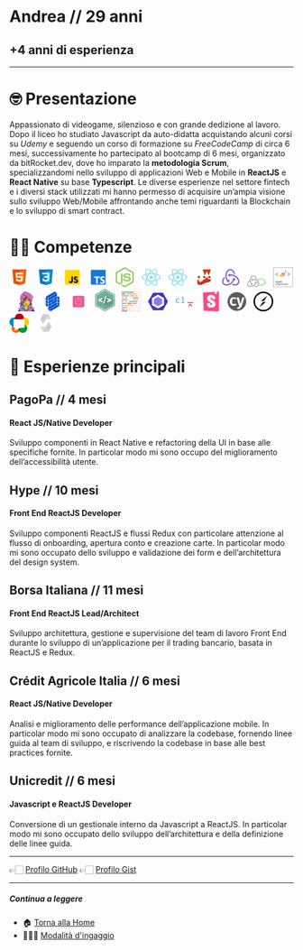 # Andrea // 29 anni

## +4 anni di esperienza

---

# 🤓 Presentazione

Appassionato di videogame, silenzioso e con grande dedizione al lavoro. Dopo il liceo ho studiato Javascript da auto-didatta acquistando alcuni corsi su _Udemy_ e seguendo un corso di formazione su _FreeCodeCamp_ di circa 6 mesi, successivamente ho partecipato al bootcamp di 6 mesi, organizzato da bitRocket.dev, dove ho imparato la **metodologia Scrum**, specializzandomi nello sviluppo di applicazioni Web e Mobile in **ReactJS** e **React Native** su base **Typescript**. Le diverse esperienze nel settore fintech e i diversi stack utilizzati mi hanno permesso di acquisire un’ampia visione sullo sviluppo Web/Mobile affrontando anche temi riguardanti la Blockchain e lo sviluppo di smart contract.

# 💪🏻 Competenze

<p><img  src="/assets/stack/html.svg" width=35px alt='Html' title='Html'>&nbsp;&nbsp;&nbsp;<img  src="/assets/stack/css.svg" width=35px alt='Css' title='Css'>&nbsp;&nbsp;&nbsp;<img  src="/assets/stack/javascript.svg" width=35px alt='Javascript' title='Javascript'>&nbsp;&nbsp;&nbsp;<img  src="/assets/stack/typescript.svg" width=35px alt='Typescript' title='Typescript'>&nbsp;&nbsp;&nbsp;<img  src="/assets/stack/nodejs.svg" width=35px alt='Nodejs' title='Nodejs'>&nbsp;&nbsp;&nbsp;<img  src="/assets/stack/reactjs.svg" width=35px alt='Reactjs' title='Reactjs'>&nbsp;&nbsp;&nbsp;<img  src="/assets/stack/reactnative.svg" width=35px alt='Reactnative' title='Reactnative'>&nbsp;&nbsp;&nbsp;<img  src="/assets/stack/jest.svg" width=35px alt='Jest' title='Jest'>&nbsp;&nbsp;&nbsp;<img  src="/assets/stack/redux.svg" width=35px alt='Redux' title='Redux'>&nbsp;&nbsp;&nbsp;<img src="/assets/stack/redux-saga.svg" width=35px alt="Redux saga" title="Redux saga">&nbsp;&nbsp;&nbsp;<img  src="/assets/stack/styled-components.png" width=35px alt='Styled components' title='Styled-components'>&nbsp;&nbsp;&nbsp;<img  src="/assets/stack/emotionjs.png" width=35px alt='Emotionjs' title='Emotionjs'>&nbsp;&nbsp;&nbsp;<img src="/assets/stack/formik.png" width=35px alt="Formik" title="Formik">&nbsp;&nbsp;&nbsp;<img src="/assets/stack/react-hook-form.png" width=35px alt="React Hook Form" title="React Hook Form">&nbsp;&nbsp;&nbsp;<img  src="/assets/stack/nativebase.jpeg" width=35px alt='Nativebase' title='Nativebase'>&nbsp;&nbsp;&nbsp;<img  src="/assets/stack/prettier.svg" width=35px alt='Prettier' title='Prettier'>&nbsp;&nbsp;&nbsp;<img  src="/assets/stack/eslint.svg" width=35px alt='Eslint' title='Eslint'>&nbsp;&nbsp;&nbsp;<img  src="/assets/stack/commitlint.svg" width=35px alt='Commitlint' title='Commitlint'>&nbsp;&nbsp;&nbsp;<img  src="/assets/stack/storybook.svg" width=35px alt='Storybook' title='Storybook'>&nbsp;&nbsp;&nbsp;<img  src="/assets/stack/cypress.svg" width=35px alt='Cypress' title='Cypress'>&nbsp;&nbsp;&nbsp;<img  src="/assets/stack/socket-io.svg" width=35px alt='Socket io' title='Socket io'>&nbsp;&nbsp;&nbsp;<img src="/assets/stack/webrtc.png" width=35px alt="webRTC" title="webRTC">&nbsp;&nbsp;&nbsp;<img  src="/assets/stack/solidity.svg" width=35px alt='Solidity' title='Solidity'></p>

# 👾 Esperienze principali

## PagoPa // 4 mesi

#### React JS/Native Developer

Sviluppo componenti in React Native e refactoring della UI in base alle specifiche fornite. In particolar modo mi sono occupo del miglioramento dell’accessibilità utente.

## Hype // 10 mesi

#### Front End ReactJS Developer

Sviluppo componenti ReactJS e flussi Redux con particolare attenzione al flusso di onboarding, apertura conto e creazione carte. In particolar modo mi sono occupato dello sviluppo e validazione dei form e dell’architettura del design system.

## Borsa Italiana // 11 mesi

#### Front End ReactJS Lead/Architect

Sviluppo architettura, gestione e supervisione del team di lavoro Front End durante lo sviluppo di un’applicazione per il trading bancario, basata in ReactJS e Redux.

## Crédit Agricole Italia // 6 mesi

#### React JS/Native Developer

Analisi e miglioramento delle performance dell’applicazione mobile. In particolar modo mi sono occupato di analizzare la codebase, fornendo linee guida al team di sviluppo, e riscrivendo la codebase in base alle best practices fornite.

## Unicredit // 6 mesi

#### Javascript e ReactJS Developer

Conversione di un gestionale interno da Javascript a ReactJS. In particolar modo mi sono occupato dello sviluppo dell’architettura e della definizione delle linee guida.

---

👉🏻 [Profilo GitHub](https://github.com/andreafavaro-bitrocketdev) 👉🏻 [Profilo Gist](https://gist.github.com/andreafavaro-bitrocketdev)

---

##### Continua a leggere

- 🏠 [Torna alla Home](https://github.com/bitRocket-dev)
- 👨🏻‍💻 [Modalità d'ingaggio](https://github.com/bitRocket-dev/.github/blob/main/pages/ABOUT.md)
